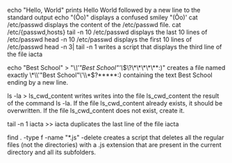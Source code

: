 echo "Hello, World" prints Hello World followed by a new line to the standard output
echo "(Ôo)" displays a confused smiley "(Ôo)'
cat /etc/passwd displays the content of the /etc/passwd file.
cat /etc/{passwd,hosts}
tail -n 10 /etc/passwd displays the last 10 lines of /etc/passwd
head -n 10 /etc/passwd displays the first 10 lines of /etc/passwd
head -n 3| tail -n 1 writes a script that displays the third line of the file iacta

echo "Best School" > "\\*\\'"Best School"\'\\*$\?\*\*\*\*\**:)" creates a file named exactly \*\\'"Best School"\'\\*$\?\*\*\*\*\*:) containing the text Best School ending by a new line.

ls -la > ls_cwd_content writes writes into the file ls_cwd_content the result of the command ls -la. If the file ls_cwd_content already exists, it should be overwritten. If the file ls_cwd_content does not exist, create it.

tail -n 1 iacta >> iacta duplicates the last line of the file iacta

find . -type f -name "*.js" -delete creates  a script that deletes all the regular files (not the directories) with a .js extension that are present in the current directory and all its subfolders.

